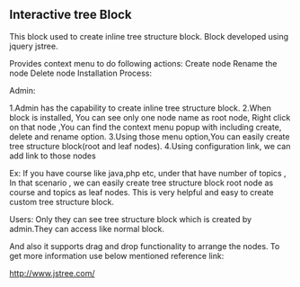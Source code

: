 Interactive tree Block
----------------

This block used to create  inline tree structure block.
Block developed using jquery jstree.

Provides context menu to do following actions:
Create node
Rename the node
Delete node
Installation Process:

 Admin:

1.Admin has the capability to create inline tree structure  block.
2.When block is installed, You can see only one node name as root node, Right click on that node ,You can  find the context menu popup with including create, delete and rename option.
3.Using those menu option,You can easily create tree structure block(root  and leaf nodes).
4.Using configuration link, we can add link to those nodes


Ex: If you have course like java,php etc, under that have number of topics , In that scenario , we can easily create  tree structure block root node as course and topics as leaf nodes.
This is very helpful and easy to create custom tree structure block.

Users:
 Only they can see tree structure block which is created by admin.They can access like normal block.

And also it supports drag and drop functionality to arrange the nodes.
To get more information use below mentioned reference link:

http://www.jstree.com/


